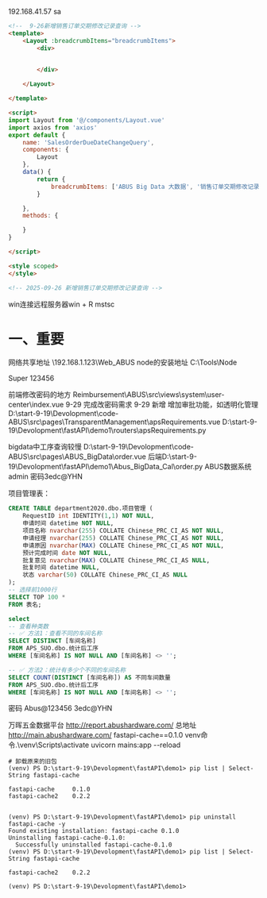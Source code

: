 192.168.41.57
sa  
```html
<!--  9-26新增销售订单交期修改记录查询 -->
<template>
    <Layout :breadcrumbItems="breadcrumbItems">
        <div>

            
        </div>

    </Layout>

</template>

<script>
import Layout from '@/components/Layout.vue'
import axios from 'axios'
export default {
    name: 'SalesOrderDueDateChangeQuery',
    components: {
        Layout
    },
    data() {
        return {
            breadcrumbItems: ['ABUS Big Data 大数据', '销售订单交期修改记录查询据字典查询'],
        }

    },
    methods: {

    }
}

</script>

<style scoped>
</style>

<!-- 2025-09-26 新增销售订单交期修改记录查询 -->

```
win连接远程服务器win + R mstsc 
# 一、重要
网络共享地址 \\192.168.1.123\Web_ABUS
node的安装地址  C:\Tools\Node

Super 123456

前端修改密码的地方
Reimbursement\ABUS\src\views\system\user-center\index.vue
9-29 完成改密码需求
9-29 新增 增加审批功能，如透明化管理
D:\start-9-19\Devolopment\code-ABUS\src\pages\TransparentManagement\apsRequirements.vue
D:\start-9-19\Devolopment\fastAPI\demo1\routers\apsRequirements.py


 bigdata中工序查询较慢 D:\start-9-19\Devolopment\code-ABUS\src\pages\ABUS_BigData\order.vue
 后端D:\start-9-19\Devolopment\fastAPI\demo1\Abus_BigData_Cal\order.py
ABUS数据系统
admin 密码3edc@YHN


项目管理表：
```sql
CREATE TABLE department2020.dbo.项目管理 (
	RequestID int IDENTITY(1,1) NOT NULL,
	申请时间 datetime NOT NULL,
	项目名称 nvarchar(255) COLLATE Chinese_PRC_CI_AS NOT NULL,
	申请经理 nvarchar(255) COLLATE Chinese_PRC_CI_AS NOT NULL,
	申请原因 nvarchar(MAX) COLLATE Chinese_PRC_CI_AS NOT NULL,
	预计完成时间 date NOT NULL,
	批复意见 nvarchar(MAX) COLLATE Chinese_PRC_CI_AS NULL,
	批复时间 datetime NULL,
	状态 varchar(50) COLLATE Chinese_PRC_CI_AS NULL
);
-- 选择前1000行
SELECT TOP 100 * 
FROM 表名;

select 
-- 查看种类数
-- ✅ 方法1：查看不同的车间名称
SELECT DISTINCT [车间名称]
FROM APS_SUO.dbo.统计后工序
WHERE [车间名称] IS NOT NULL AND [车间名称] <> '';

-- ✅ 方法2：统计有多少个不同的车间名称
SELECT COUNT(DISTINCT [车间名称]) AS 不同车间数量
FROM APS_SUO.dbo.统计后工序
WHERE [车间名称] IS NOT NULL AND [车间名称] <> '';
```
密码
Abus@123456
3edc@YHN

 
万晖五金数据平台 http://report.abushardware.com/
总地址 http://main.abushardware.com/
fastapi-cache==0.1.0
venv命令.\venv\Scripts\activate
uvicorn mains:app --reload
```shell
# 卸载原来的旧包
(venv) PS D:\start-9-19\Devolopment\fastAPI\demo1> pip list | Select-String fastapi-cache

fastapi-cache     0.1.0
fastapi-cache2    0.2.2


(venv) PS D:\start-9-19\Devolopment\fastAPI\demo1> pip uninstall fastapi-cache -y
Found existing installation: fastapi-cache 0.1.0
Uninstalling fastapi-cache-0.1.0:
  Successfully uninstalled fastapi-cache-0.1.0
(venv) PS D:\start-9-19\Devolopment\fastAPI\demo1> pip list | Select-String fastapi-cache

fastapi-cache2    0.2.2

(venv) PS D:\start-9-19\Devolopment\fastAPI\demo1> 
```